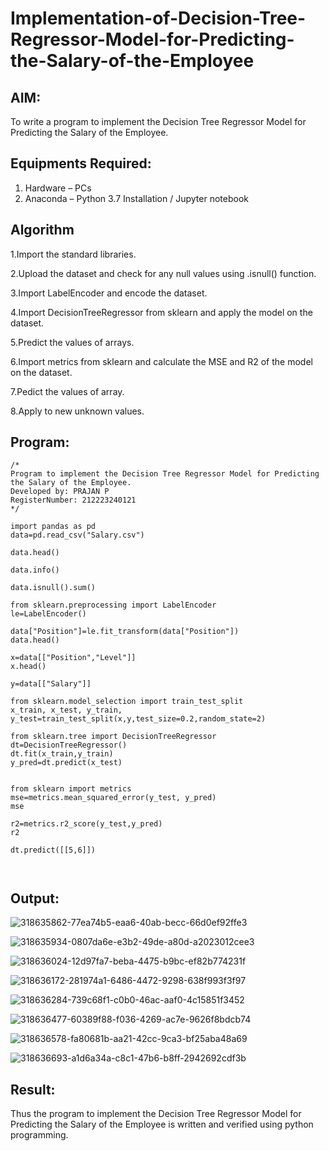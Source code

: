 # Implementation-of-Decision-Tree-Regressor-Model-for-Predicting-the-Salary-of-the-Employee

## AIM:
To write a program to implement the Decision Tree Regressor Model for Predicting the Salary of the Employee.

## Equipments Required:
1. Hardware – PCs
2. Anaconda – Python 3.7 Installation / Jupyter notebook

## Algorithm
1.Import the standard libraries.

2.Upload the dataset and check for any null values using .isnull() function.

3.Import LabelEncoder and encode the dataset.

4.Import DecisionTreeRegressor from sklearn and apply the model on the dataset.

5.Predict the values of arrays.

6.Import metrics from sklearn and calculate the MSE and R2 of the model on the dataset.

7.Pedict the values of array.

8.Apply to new unknown values. 

## Program:
```
/*
Program to implement the Decision Tree Regressor Model for Predicting the Salary of the Employee.
Developed by: PRAJAN P
RegisterNumber: 212223240121
*/

import pandas as pd
data=pd.read_csv("Salary.csv")

data.head()

data.info()

data.isnull().sum()

from sklearn.preprocessing import LabelEncoder
le=LabelEncoder()

data["Position"]=le.fit_transform(data["Position"])
data.head()

x=data[["Position","Level"]]
x.head()

y=data[["Salary"]]

from sklearn.model_selection import train_test_split
x_train, x_test, y_train, y_test=train_test_split(x,y,test_size=0.2,random_state=2)

from sklearn.tree import DecisionTreeRegressor
dt=DecisionTreeRegressor()
dt.fit(x_train,y_train)
y_pred=dt.predict(x_test)


from sklearn import metrics
mse=metrics.mean_squared_error(y_test, y_pred)
mse

r2=metrics.r2_score(y_test,y_pred)
r2

dt.predict([[5,6]])



```

## Output:

![318635862-77ea74b5-eaa6-40ab-becc-66d0ef92ffe3](https://github.com/PRAJAN-23013995/Implementation-of-Decision-Tree-Regressor-Model-for-Predicting-the-Salary-of-the-Employee/assets/150313345/7c004e33-9234-49da-a096-4e369a05df3c)


![318635934-0807da6e-e3b2-49de-a80d-a2023012cee3](https://github.com/PRAJAN-23013995/Implementation-of-Decision-Tree-Regressor-Model-for-Predicting-the-Salary-of-the-Employee/assets/150313345/5c5645e6-d814-4f0b-aa28-c0c2479f7b7d)


![318636024-12d97fa7-beba-4475-b9bc-ef82b774231f](https://github.com/PRAJAN-23013995/Implementation-of-Decision-Tree-Regressor-Model-for-Predicting-the-Salary-of-the-Employee/assets/150313345/38714279-17aa-4abe-a762-74d66f047252)


![318636172-281974a1-6486-4472-9298-638f993f3f97](https://github.com/PRAJAN-23013995/Implementation-of-Decision-Tree-Regressor-Model-for-Predicting-the-Salary-of-the-Employee/assets/150313345/ab7af8cf-0006-48bc-ac68-017abfa92525)


![318636284-739c68f1-c0b0-46ac-aaf0-4c15851f3452](https://github.com/PRAJAN-23013995/Implementation-of-Decision-Tree-Regressor-Model-for-Predicting-the-Salary-of-the-Employee/assets/150313345/2cb7ad3a-817d-450e-90e7-628f99c117d1)

![318636477-60389f88-f036-4269-ac7e-9626f8bdcb74](https://github.com/PRAJAN-23013995/Implementation-of-Decision-Tree-Regressor-Model-for-Predicting-the-Salary-of-the-Employee/assets/150313345/d947b775-a9ab-41e4-8be7-b439aeb3c1f8)

![318636578-fa80681b-aa21-42cc-9ca3-bf25aba48a69](https://github.com/PRAJAN-23013995/Implementation-of-Decision-Tree-Regressor-Model-for-Predicting-the-Salary-of-the-Employee/assets/150313345/78ac948c-dc27-4a82-81f1-0f777e7871aa)

![318636693-a1d6a34a-c8c1-47b6-b8ff-2942692cdf3b](https://github.com/PRAJAN-23013995/Implementation-of-Decision-Tree-Regressor-Model-for-Predicting-the-Salary-of-the-Employee/assets/150313345/6d45c9fa-fb44-44da-b92d-bc80724bfdd9)


## Result:
Thus the program to implement the Decision Tree Regressor Model for Predicting the Salary of the Employee is written and verified using python programming.
